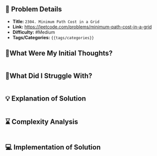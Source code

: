 ## 📝 Problem Details

- **Title:** `2304. Minimum Path Cost in a Grid`
- **Link:** https://leetcode.com/problems/minimum-path-cost-in-a-grid
- **Difficulty:** #Medium 
- **Tags/Categories:** `{{tags/categories}}`

## 💭What Were My Initial Thoughts?

```

```

## 🤔What Did I Struggle With?

```

```

## 💡 Explanation of Solution

```

```

## ⌛ Complexity Analysis

```

```

## 💻 Implementation of Solution

```cpp

```